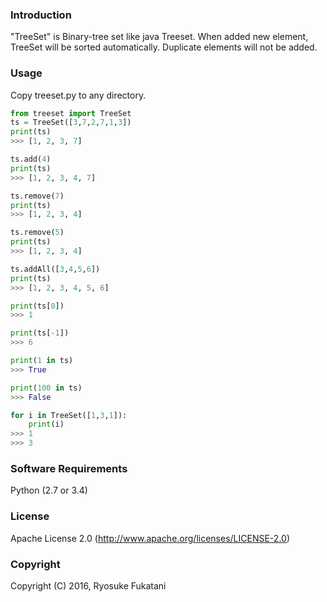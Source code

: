 ### Introduction
"TreeSet" is Binary-tree set like java Treeset.
When added new element, TreeSet will be sorted automatically.
Duplicate elements will not be added.

### Usage
Copy treeset.py to any directory.

```python
from treeset import TreeSet
ts = TreeSet([3,7,2,7,1,3])
print(ts)
>>> [1, 2, 3, 7]

ts.add(4)
print(ts)
>>> [1, 2, 3, 4, 7]

ts.remove(7)
print(ts)
>>> [1, 2, 3, 4]

ts.remove(5)
print(ts)
>>> [1, 2, 3, 4]

ts.addAll([3,4,5,6])
print(ts)
>>> [1, 2, 3, 4, 5, 6]

print(ts[0])
>>> 1

print(ts[-1])
>>> 6

print(1 in ts)
>>> True

print(100 in ts)
>>> False

for i in TreeSet([1,3,1]):
	print(i)
>>> 1
>>> 3
```

### Software Requirements
Python (2.7 or 3.4)

### License
Apache License 2.0 (http://www.apache.org/licenses/LICENSE-2.0)

### Copyright
Copyright (C) 2016, Ryosuke Fukatani
